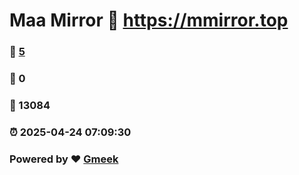 # Maa Mirror :link: https://mmirror.top 
### :page_facing_up: [5](https://mmirror.top/tag.html) 
### :speech_balloon: 0 
### :hibiscus: 13084 
### :alarm_clock: 2025-04-24 07:09:30 
### Powered by :heart: [Gmeek](https://github.com/Meekdai/Gmeek)
